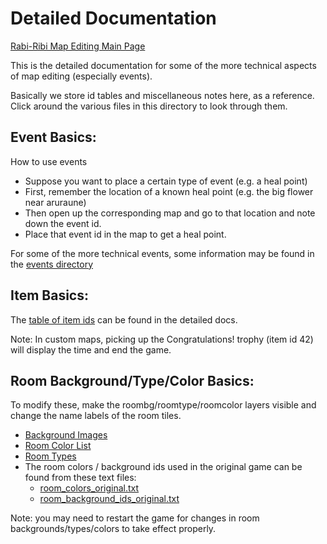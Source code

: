 # Detailed Documentation

[Rabi-Ribi Map Editing Main Page](https://wcko87.github.io/rabiribi-map-editing/)

This is the detailed documentation for some of the more technical aspects of map editing (especially events).

Basically we store id tables and miscellaneous notes here, as a reference. Click around the various files in this directory to look through them.

## Event Basics:

How to use events
* Suppose you want to place a certain type of event (e.g. a heal point)
* First, remember the location of a known heal point (e.g. the big flower near aruraune)
* Then open up the corresponding map and go to that location and note down the event id.
* Place that event id in the map to get a heal point.

For some of the more technical events, some information may be found in the [events directory](./events)

## Item Basics:

The [table of item ids](./items/item_ids.csv) can be found in the detailed docs.

Note: In custom maps, picking up the Congratulations! trophy (item id 42) will display the time and end the game.

## Room Background/Type/Color Basics:

To modify these, make the roombg/roomtype/roomcolor layers visible and change the name labels of the room tiles.

* [Background Images](./room_background_images.md)
* [Room Color List](./room_colors.md)
* [Room Types](./roomtypes.md)
* The room colors / background ids used in the original game can be found from these text files:
  * [room_colors_original.txt](./room_colors_original.txt)
  * [room_background_ids_original.txt](./room_background_ids_original.txt)

Note: you may need to restart the game for changes in room backgrounds/types/colors to take effect properly.
